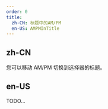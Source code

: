 ```yaml
---
order: 0
title:
  zh-CN: 标题中的AM/PM
  en-US: AMPMInTitle
---
```


## zh-CN

您可以移动 AM/PM 切换到选择器的标题。

## en-US

TODO...
